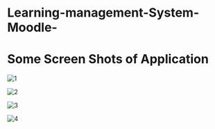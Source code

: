 # Learning-management-System-Moodle-
# Some Screen Shots of Application

![1](https://user-images.githubusercontent.com/39290498/41391116-61849aec-6fb6-11e8-87c7-0eaea6cd91c7.PNG)

![2](https://user-images.githubusercontent.com/39290498/41391118-61bd431a-6fb6-11e8-83fa-cad88cbd78dc.PNG)

![3](https://user-images.githubusercontent.com/39290498/41391119-61f2170c-6fb6-11e8-8b4d-9e7d50601d32.PNG)

![4](https://user-images.githubusercontent.com/39290498/41391115-614f64c6-6fb6-11e8-8aa2-b156026747d4.PNG)
